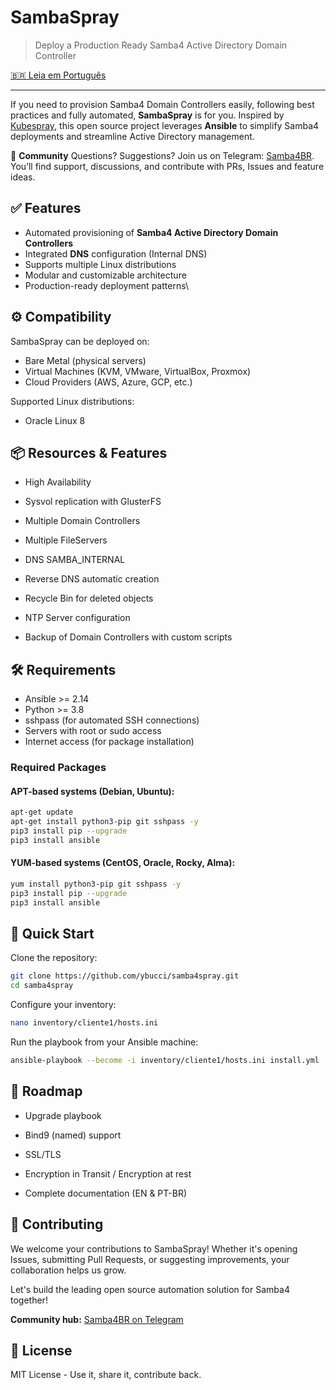 # SambaSpray

> Deploy a Production Ready Samba4 Active Directory Domain Controller

[🇧🇷 Leia em Português](./README.pt-BR.md)

---

If you need to provision Samba4 Domain Controllers easily, following best practices and fully automated, **SambaSpray** is for you.
Inspired by [Kubespray](https://kubespray.io), this open source project leverages **Ansible** to simplify Samba4 deployments and streamline Active Directory management.

📣 **Community**
Questions? Suggestions? Join us on Telegram: [Samba4BR](https://t.me/samba4br).
You’ll find support, discussions, and contribute with PRs, Issues and feature ideas.

## ✅ Features

* Automated provisioning of **Samba4 Active Directory Domain Controllers**
* Integrated **DNS** configuration (Internal DNS)
* Supports multiple Linux distributions
* Modular and customizable architecture
* Production-ready deployment patterns\\

## ⚙️ Compatibility

SambaSpray can be deployed on:

* Bare Metal (physical servers)
* Virtual Machines (KVM, VMware, VirtualBox, Proxmox)
* Cloud Providers (AWS, Azure, GCP, etc.)

Supported Linux distributions:

* Oracle Linux 8

## 📦 Resources & Features

* High Availability

* Sysvol replication with GlusterFS

* Multiple Domain Controllers

* Multiple FileServers

* DNS SAMBA\_INTERNAL&#x20;

* Reverse DNS automatic creation

* Recycle Bin for deleted objects

* NTP Server configuration

* Backup of Domain Controllers with custom scripts

## 🛠️ Requirements

* Ansible >= 2.14
* Python >= 3.8
* sshpass (for automated SSH connections)
* Servers with root or sudo access
* Internet access (for package installation)

### Required Packages

#### APT-based systems (Debian, Ubuntu):

```bash
apt-get update
apt-get install python3-pip git sshpass -y
pip3 install pip --upgrade
pip3 install ansible
```

#### YUM-based systems (CentOS, Oracle, Rocky, Alma):

```bash
yum install python3-pip git sshpass -y
pip3 install pip --upgrade
pip3 install ansible
```

## 🚀 Quick Start

Clone the repository:

```bash
git clone https://github.com/ybucci/samba4spray.git
cd samba4spray
```

Configure your inventory:

```bash
nano inventory/cliente1/hosts.ini
```

Run the playbook from your Ansible machine:

```bash
ansible-playbook --become -i inventory/cliente1/hosts.ini install.yml
```

## 🌱 Roadmap

* Upgrade playbook

* Bind9 (named) support

* SSL/TLS

* Encryption in Transit / Encryption at rest

* Complete documentation (EN & PT-BR)

## 🤝 Contributing

We welcome your contributions to SambaSpray!
Whether it's opening Issues, submitting Pull Requests, or suggesting improvements, your collaboration helps us grow.

Let's build the leading open source automation solution for Samba4 together!

**Community hub:** [Samba4BR on Telegram](https://t.me/samba4br)

## 📝 License

MIT License - Use it, share it, contribute back.
